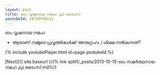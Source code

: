 ```yaml
---
layout: post
title: ഓം വൃഷനായ നമഹ ൧൧ ടൈംസ്
youtubeId: i9l93YG9u1I
---
```

 
 
 ഓം വൃഷനായ നമഹ 
 
 -  ആരാണ് നമ്മുടെ പ്രവൃത്തികൾക്ക് അനുഗ്രഹം / ശിക്ഷ നൽകുന്നത്? 
 
  
 
  
 
 
 
 
 
 


{% include youtubePlayer.html id=page.youtubeId %}
 
[Next]({{ site.baseurl }}{% link  split1/_posts/2013-10-15-ഓം സമർത്ഥനായ നമഹ ൧൧ ടൈംസ്.md%})
 
